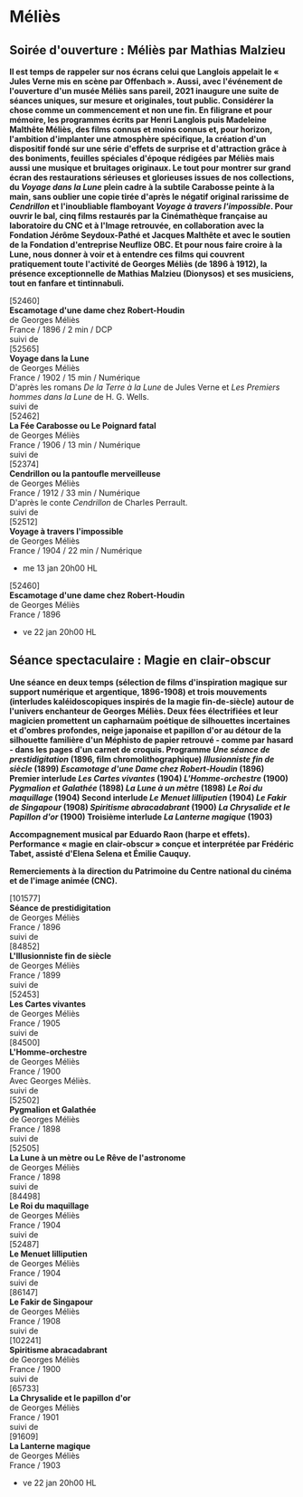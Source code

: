 # Méliès

## Soirée d'ouverture : Méliès par Mathias Malzieu

**Il est temps de rappeler sur nos écrans celui que Langlois appelait le « Jules Verne mis en scène par Offenbach ». Aussi, avec l'événement de l'ouverture d'un musée Méliès sans pareil, 2021 inaugure une suite de séances uniques, sur mesure et originales, tout public. Considérer la chose comme un commencement et non une fin. En filigrane et pour mémoire, les programmes écrits par Henri Langlois puis Madeleine Malthête Méliès, des films connus et moins connus et, pour horizon, l'ambition d'implanter une atmosphère spécifique, la création d'un dispositif fondé sur une série d'effets de surprise et d'attraction grâce à des boniments, feuilles spéciales d'époque rédigées par Méliès mais aussi une musique et bruitages originaux. Le tout pour montrer sur grand écran des restaurations sérieuses et glorieuses issues de nos collections, du _Voyage dans la Lune_ plein cadre à la subtile Carabosse peinte à la main, sans oublier une copie tirée d'après le négatif original rarissime de _Cendrillon_ et l'inoubliable flamboyant _Voyage à travers l'impossible_. Pour ouvrir le bal, cinq films restaurés par la Cinémathèque française au laboratoire du CNC et à l'Image retrouvée, en collaboration avec la Fondation Jérôme Seydoux-Pathé et Jacques Malthête et avec le soutien de la Fondation d'entreprise Neuflize OBC. Et pour nous faire croire à la Lune, nous donner à voir et à entendre ces films qui couvrent pratiquement toute l'activité de Georges Méliès (de 1896 à 1912), la présence exceptionnelle de Mathias Malzieu (Dionysos) et ses musiciens, tout en fanfare et tintinnabuli.**

[52460]  
**Escamotage d'une dame chez Robert-Houdin**  
de Georges Méliès  
France / 1896 / 2 min / DCP  
suivi de  
[52565]  
**Voyage dans la Lune**  
de Georges Méliès  
France / 1902 / 15 min / Numérique  
D'après les romans _De la Terre à la Lune_ de Jules Verne et _Les Premiers hommes dans la Lune_ de H. G. Wells.  
suivi de  
[52462]  
**La Fée Carabosse ou Le Poignard fatal**  
de Georges Méliès  
France / 1906 / 13 min / Numérique  
suivi de  
[52374]  
**Cendrillon ou la pantoufle merveilleuse**  
de Georges Méliès  
France / 1912 / 33 min / Numérique  
D'après le conte _Cendrillon_ de Charles Perrault.  
suivi de  
[52512]  
**Voyage à travers l'impossible**  
de Georges Méliès  
France / 1904 / 22 min / Numérique

- me 13 jan 20h00 HL

[52460]  
**Escamotage d'une dame chez Robert-Houdin**  
de Georges Méliès  
France / 1896

- ve 22 jan 20h00 HL

## Séance spectaculaire : Magie en clair-obscur

**Une séance en deux temps (sélection de films d'inspiration magique sur support numérique et argentique, 1896-1908) et trois mouvements (interludes kaléidoscopiques inspirés de la magie fin-de-siècle) autour de l'univers enchanteur de Georges Méliès. Deux fées électrifiées et leur magicien promettent un capharnaüm poétique de silhouettes incertaines et d'ombres profondes, neige japonaise et papillon d'or au détour de la silhouette familière d'un Méphisto de papier retrouvé - comme par hasard - dans les pages d'un carnet de croquis. **Programme** _Une séance de prestidigitation_ (1896, film chromolithographique) _Illusionniste fin de siècle_ (1899) _Escamotage d'une Dame chez Robert-Houdin_ (1896) Premier interlude _Les Cartes vivantes_ (1904) _L'Homme-orchestre_ (1900) _Pygmalion et Galathée_ (1898) _La Lune à un mètre_ (1898) _Le Roi du maquillage_ (1904) Second interlude _Le Menuet lilliputien_ (1904) _Le Fakir de Singapour_ (1908) _Spiritisme abracadabrant_ (1900) _La Chrysalide et le Papillon d'or_ (1900) Troisième interlude _La Lanterne magique_ (1903)**

**Accompagnement musical par Eduardo Raon (harpe et effets). Performance « magie en clair-obscur » conçue et interprétée par Frédéric Tabet, assisté d'Elena Selena et Émilie Cauquy.**

**Remerciements à la direction du Patrimoine du Centre national du cinéma et de l'image animée (CNC).**

[101577]  
**Séance de prestidigitation**  
de Georges Méliès  
France / 1896  
suivi de  
[84852]  
**L'Illusionniste fin de siècle**  
de Georges Méliès  
France / 1899  
suivi de  
[52453]  
**Les Cartes vivantes**  
de Georges Méliès  
France / 1905  
suivi de  
[84500]  
**L'Homme-orchestre**  
de Georges Méliès  
France / 1900  
Avec Georges Méliès.  
suivi de  
[52502]  
**Pygmalion et Galathée**  
de Georges Méliès  
France / 1898  
suivi de  
[52505]  
**La Lune à un mètre ou Le Rêve de l'astronome**  
de Georges Méliès  
France / 1898  
suivi de  
[84498]  
**Le Roi du maquillage**  
de Georges Méliès  
France / 1904  
suivi de  
[52487]  
**Le Menuet lilliputien**  
de Georges Méliès  
France / 1904  
suivi de  
[86147]  
**Le Fakir de Singapour**  
de Georges Méliès  
France / 1908  
suivi de  
[102241]  
**Spiritisme abracadabrant**  
de Georges Méliès  
France / 1900  
suivi de  
[65733]  
**La Chrysalide et le papillon d'or**  
de Georges Méliès  
France / 1901  
suivi de  
[91609]  
**La Lanterne magique**  
de Georges Méliès  
France / 1903

- ve 22 jan 20h00 HL

